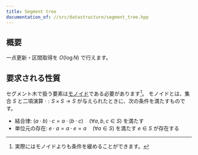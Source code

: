 ```yaml
---
title: Segment tree
documentation_of: //src/datastructure/segment_tree.hpp
---
```


## 概要

一点更新・区間取得を $O(\log N)$ で行えます。

## 要求される性質

セグメント木で扱う要素は[モノイド](https://ja.wikipedia.org/wiki/%E3%83%A2%E3%83%8E%E3%82%A4%E3%83%89)である必要があります[^1]。
モノイドとは、集合 $S$ と二項演算 $\cdot: S \times S \rightarrow S$ が与えられたときに、次の条件を満たすものです。

- 結合律: $(a \cdot b) \cdot c = a \cdot (b \cdot c) \quad (\forall a, b, c \in S)$ を満たす
- 単位元の存在: $e \cdot a = a \cdot e = a \quad (\forall a \in S)$ を満たす $e \in S$ が存在する

[^1]: 実際にはモノイドよりも条件を緩めることができます。
